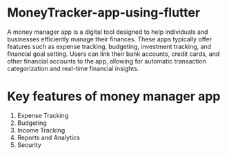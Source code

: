 # MoneyTracker-app-using-flutter
A money manager app is a digital tool designed to help individuals and businesses efficiently manage their finances. These apps typically offer features such as expense tracking, budgeting, investment tracking, and financial goal setting. Users can link their bank accounts, credit cards, and other financial accounts to the app, allowing for automatic transaction categorization and real-time financial insights.
# Key features of money manager app
1. Expense Tracking
2. Budgeting
3. Income Tracking
4. Reports and Analytics
5. Security
